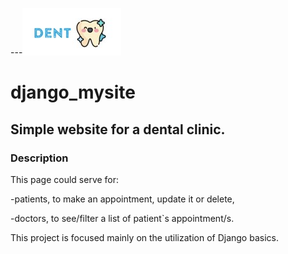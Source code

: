 ---![a smiling teeth](static/images/logo.jpg)


# django_mysite
## Simple  website for a dental clinic.  

### Description
This page could serve for:

-patients, to make an appointment, update it or delete,

-doctors, to see/filter a list of patient`s appointment/s.

This project is focused mainly on the utilization of Django basics.
